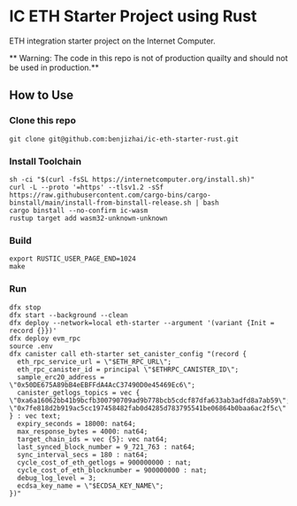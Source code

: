 # IC ETH Starter Project using Rust

ETH integration starter project on the Internet Computer.

** Warning: The code in this repo is not of production quailty and should not be used in production.**

## How to Use

### Clone this repo

```shell
git clone git@github.com:benjizhai/ic-eth-starter-rust.git
```

### Install Toolchain

```shell
sh -ci "$(curl -fsSL https://internetcomputer.org/install.sh)"
curl -L --proto '=https' --tlsv1.2 -sSf https://raw.githubusercontent.com/cargo-bins/cargo-binstall/main/install-from-binstall-release.sh | bash
cargo binstall --no-confirm ic-wasm
rustup target add wasm32-unknown-unknown
```

### Build

```shell
export RUSTIC_USER_PAGE_END=1024
make
```

### Run

```shell
dfx stop
dfx start --background --clean
dfx deploy --network=local eth-starter --argument '(variant {Init = record {}})'
dfx deploy evm_rpc 
source .env
dfx canister call eth-starter set_canister_config "(record {
  eth_rpc_service_url = \"$ETH_RPC_URL\";
  eth_rpc_canister_id = principal \"$ETHRPC_CANISTER_ID\";
  sample_erc20_address = \"0x50DE675A89bB4eEBFFdA4AcC37490D0e45469Ec6\";
  canister_getlogs_topics = vec { \"0xa6a16062bb41b9bcfb300790709ad9b778bcb5cdcf87dfa633ab3adfd8a7ab59\"; \"0x7fe818d2b919ac5cc197458482fab0d4285d783795541be06864b0baa6ac2f5c\" } : vec text;
  expiry_seconds = 18000: nat64;
  max_response_bytes = 4000: nat64;
  target_chain_ids = vec {5}: vec nat64;
  last_synced_block_number = 9_721_763 : nat64;
  sync_interval_secs = 180 : nat64;
  cycle_cost_of_eth_getlogs = 900000000 : nat;
  cycle_cost_of_eth_blocknumber = 900000000 : nat;
  debug_log_level = 3;
  ecdsa_key_name = \"$ECDSA_KEY_NAME\";
})"
```
